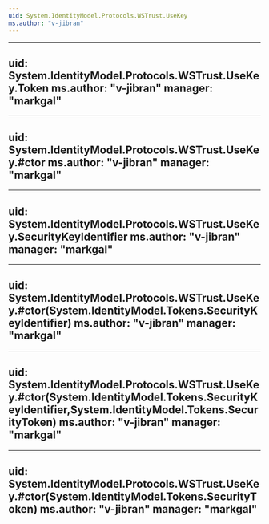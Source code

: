 ```yaml
---
uid: System.IdentityModel.Protocols.WSTrust.UseKey
ms.author: "v-jibran"
---
```


---
uid: System.IdentityModel.Protocols.WSTrust.UseKey.Token
ms.author: "v-jibran"
manager: "markgal"
---

---
uid: System.IdentityModel.Protocols.WSTrust.UseKey.#ctor
ms.author: "v-jibran"
manager: "markgal"
---

---
uid: System.IdentityModel.Protocols.WSTrust.UseKey.SecurityKeyIdentifier
ms.author: "v-jibran"
manager: "markgal"
---

---
uid: System.IdentityModel.Protocols.WSTrust.UseKey.#ctor(System.IdentityModel.Tokens.SecurityKeyIdentifier)
ms.author: "v-jibran"
manager: "markgal"
---

---
uid: System.IdentityModel.Protocols.WSTrust.UseKey.#ctor(System.IdentityModel.Tokens.SecurityKeyIdentifier,System.IdentityModel.Tokens.SecurityToken)
ms.author: "v-jibran"
manager: "markgal"
---

---
uid: System.IdentityModel.Protocols.WSTrust.UseKey.#ctor(System.IdentityModel.Tokens.SecurityToken)
ms.author: "v-jibran"
manager: "markgal"
---
